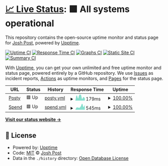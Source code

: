 # [📈 Live Status](https://posty72.github.io/uptime): <!--live status--> **🟩 All systems operational**

This repository contains the open-source uptime monitor and status page for [Josh Post](http://posty.co.nz), powered by [Upptime](https://github.com/upptime/upptime).

[![Uptime CI](https://github.com/posty72/uptime/workflows/Uptime%20CI/badge.svg)](https://github.com/posty72/uptime/actions?query=workflow%3A%22Uptime+CI%22)
[![Response Time CI](https://github.com/posty72/uptime/workflows/Response%20Time%20CI/badge.svg)](https://github.com/posty72/uptime/actions?query=workflow%3A%22Response+Time+CI%22)
[![Graphs CI](https://github.com/posty72/uptime/workflows/Graphs%20CI/badge.svg)](https://github.com/posty72/uptime/actions?query=workflow%3A%22Graphs+CI%22)
[![Static Site CI](https://github.com/posty72/uptime/workflows/Static%20Site%20CI/badge.svg)](https://github.com/posty72/uptime/actions?query=workflow%3A%22Static+Site+CI%22)
[![Summary CI](https://github.com/posty72/uptime/workflows/Summary%20CI/badge.svg)](https://github.com/posty72/uptime/actions?query=workflow%3A%22Summary+CI%22)

With [Upptime](https://upptime.js.org), you can get your own unlimited and free uptime monitor and status page, powered entirely by a GitHub repository. We use [Issues](https://github.com/posty72/uptime/issues) as incident reports, [Actions](https://github.com/posty72/uptime/actions) as uptime monitors, and [Pages](https://posty72.github.io/uptime) for the status page.

<!--start: status pages-->
<!-- This summary is generated by Upptime (https://github.com/upptime/upptime) -->
<!-- Do not edit this manually, your changes will be overwritten -->
<!-- prettier-ignore -->
| URL | Status | History | Response Time | Uptime |
| --- | ------ | ------- | ------------- | ------ |
| <img alt="" src="https://icons.duckduckgo.com/ip3/posty.co.nz.ico" height="13"> [Posty](https://posty.co.nz) | 🟩 Up | [posty.yml](https://github.com/posty72/uptime/commits/HEAD/history/posty.yml) | <details><summary><img alt="Response time graph" src="./graphs/posty/response-time-week.png" height="20"> 179ms</summary><br><a href="https://posty72.github.io/uptime/history/posty"><img alt="Response time 185" src="https://img.shields.io/endpoint?url=https%3A%2F%2Fraw.githubusercontent.com%2Fposty72%2Fuptime%2FHEAD%2Fapi%2Fposty%2Fresponse-time.json"></a><br><a href="https://posty72.github.io/uptime/history/posty"><img alt="24-hour response time 272" src="https://img.shields.io/endpoint?url=https%3A%2F%2Fraw.githubusercontent.com%2Fposty72%2Fuptime%2FHEAD%2Fapi%2Fposty%2Fresponse-time-day.json"></a><br><a href="https://posty72.github.io/uptime/history/posty"><img alt="7-day response time 179" src="https://img.shields.io/endpoint?url=https%3A%2F%2Fraw.githubusercontent.com%2Fposty72%2Fuptime%2FHEAD%2Fapi%2Fposty%2Fresponse-time-week.json"></a><br><a href="https://posty72.github.io/uptime/history/posty"><img alt="30-day response time 174" src="https://img.shields.io/endpoint?url=https%3A%2F%2Fraw.githubusercontent.com%2Fposty72%2Fuptime%2FHEAD%2Fapi%2Fposty%2Fresponse-time-month.json"></a><br><a href="https://posty72.github.io/uptime/history/posty"><img alt="1-year response time 186" src="https://img.shields.io/endpoint?url=https%3A%2F%2Fraw.githubusercontent.com%2Fposty72%2Fuptime%2FHEAD%2Fapi%2Fposty%2Fresponse-time-year.json"></a></details> | <details><summary><a href="https://posty72.github.io/uptime/history/posty">100.00%</a></summary><a href="https://posty72.github.io/uptime/history/posty"><img alt="All-time uptime 100.00%" src="https://img.shields.io/endpoint?url=https%3A%2F%2Fraw.githubusercontent.com%2Fposty72%2Fuptime%2FHEAD%2Fapi%2Fposty%2Fuptime.json"></a><br><a href="https://posty72.github.io/uptime/history/posty"><img alt="24-hour uptime 100.00%" src="https://img.shields.io/endpoint?url=https%3A%2F%2Fraw.githubusercontent.com%2Fposty72%2Fuptime%2FHEAD%2Fapi%2Fposty%2Fuptime-day.json"></a><br><a href="https://posty72.github.io/uptime/history/posty"><img alt="7-day uptime 100.00%" src="https://img.shields.io/endpoint?url=https%3A%2F%2Fraw.githubusercontent.com%2Fposty72%2Fuptime%2FHEAD%2Fapi%2Fposty%2Fuptime-week.json"></a><br><a href="https://posty72.github.io/uptime/history/posty"><img alt="30-day uptime 100.00%" src="https://img.shields.io/endpoint?url=https%3A%2F%2Fraw.githubusercontent.com%2Fposty72%2Fuptime%2FHEAD%2Fapi%2Fposty%2Fuptime-month.json"></a><br><a href="https://posty72.github.io/uptime/history/posty"><img alt="1-year uptime 100.00%" src="https://img.shields.io/endpoint?url=https%3A%2F%2Fraw.githubusercontent.com%2Fposty72%2Fuptime%2FHEAD%2Fapi%2Fposty%2Fuptime-year.json"></a></details>
| <img alt="" src="https://icons.duckduckgo.com/ip3/spend.postmanalwaysdelivers.com.ico" height="13"> [Spend](https://spend.postmanalwaysdelivers.com) | 🟩 Up | [spend.yml](https://github.com/posty72/uptime/commits/HEAD/history/spend.yml) | <details><summary><img alt="Response time graph" src="./graphs/spend/response-time-week.png" height="20"> 545ms</summary><br><a href="https://posty72.github.io/uptime/history/spend"><img alt="Response time 510" src="https://img.shields.io/endpoint?url=https%3A%2F%2Fraw.githubusercontent.com%2Fposty72%2Fuptime%2FHEAD%2Fapi%2Fspend%2Fresponse-time.json"></a><br><a href="https://posty72.github.io/uptime/history/spend"><img alt="24-hour response time 570" src="https://img.shields.io/endpoint?url=https%3A%2F%2Fraw.githubusercontent.com%2Fposty72%2Fuptime%2FHEAD%2Fapi%2Fspend%2Fresponse-time-day.json"></a><br><a href="https://posty72.github.io/uptime/history/spend"><img alt="7-day response time 545" src="https://img.shields.io/endpoint?url=https%3A%2F%2Fraw.githubusercontent.com%2Fposty72%2Fuptime%2FHEAD%2Fapi%2Fspend%2Fresponse-time-week.json"></a><br><a href="https://posty72.github.io/uptime/history/spend"><img alt="30-day response time 462" src="https://img.shields.io/endpoint?url=https%3A%2F%2Fraw.githubusercontent.com%2Fposty72%2Fuptime%2FHEAD%2Fapi%2Fspend%2Fresponse-time-month.json"></a><br><a href="https://posty72.github.io/uptime/history/spend"><img alt="1-year response time 517" src="https://img.shields.io/endpoint?url=https%3A%2F%2Fraw.githubusercontent.com%2Fposty72%2Fuptime%2FHEAD%2Fapi%2Fspend%2Fresponse-time-year.json"></a></details> | <details><summary><a href="https://posty72.github.io/uptime/history/spend">100.00%</a></summary><a href="https://posty72.github.io/uptime/history/spend"><img alt="All-time uptime 99.99%" src="https://img.shields.io/endpoint?url=https%3A%2F%2Fraw.githubusercontent.com%2Fposty72%2Fuptime%2FHEAD%2Fapi%2Fspend%2Fuptime.json"></a><br><a href="https://posty72.github.io/uptime/history/spend"><img alt="24-hour uptime 100.00%" src="https://img.shields.io/endpoint?url=https%3A%2F%2Fraw.githubusercontent.com%2Fposty72%2Fuptime%2FHEAD%2Fapi%2Fspend%2Fuptime-day.json"></a><br><a href="https://posty72.github.io/uptime/history/spend"><img alt="7-day uptime 100.00%" src="https://img.shields.io/endpoint?url=https%3A%2F%2Fraw.githubusercontent.com%2Fposty72%2Fuptime%2FHEAD%2Fapi%2Fspend%2Fuptime-week.json"></a><br><a href="https://posty72.github.io/uptime/history/spend"><img alt="30-day uptime 100.00%" src="https://img.shields.io/endpoint?url=https%3A%2F%2Fraw.githubusercontent.com%2Fposty72%2Fuptime%2FHEAD%2Fapi%2Fspend%2Fuptime-month.json"></a><br><a href="https://posty72.github.io/uptime/history/spend"><img alt="1-year uptime 99.99%" src="https://img.shields.io/endpoint?url=https%3A%2F%2Fraw.githubusercontent.com%2Fposty72%2Fuptime%2FHEAD%2Fapi%2Fspend%2Fuptime-year.json"></a></details>

<!--end: status pages-->

[**Visit our status website →**](https://posty72.github.io/uptime)

## 📄 License

- Powered by: [Upptime](https://github.com/upptime/upptime)
- Code: [MIT](./LICENSE) © [Josh Post](http://posty.co.nz)
- Data in the `./history` directory: [Open Database License](https://opendatacommons.org/licenses/odbl/1-0/)
